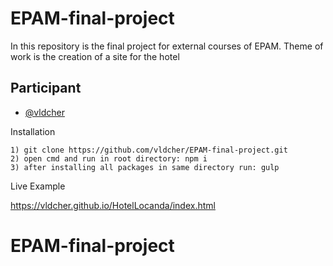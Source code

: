 # EPAM-final-project

In this repository is the final project for external courses of EPAM. Theme of work is the creation of a site for the hotel

## Participant

- [@vldcher](https://github.com/vldcher)

Installation
```
1) git clone https://github.com/vldcher/EPAM-final-project.git
2) open cmd and run in root directory: npm i
3) after installing all packages in same directory run: gulp
```

Live Example

https://vldcher.github.io/HotelLocanda/index.html

# EPAM-final-project
